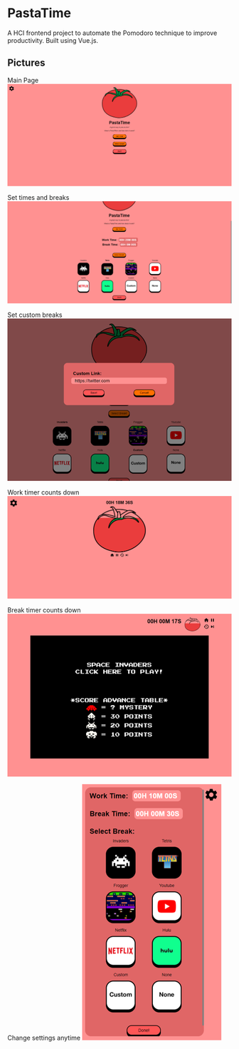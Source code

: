 # PastaTime

A HCI frontend project to automate the Pomodoro technique to improve productivity.
Built using Vue.js.

## Pictures

Main Page
![alt text](https://github.com/vameresh/493pastatime/blob/main/pictures/splash.PNG?raw=true)

Set times and breaks
![alt text](https://github.com/vameresh/493pastatime/blob/main/pictures/splash_select.PNG?raw=true)

Set custom breaks
![alt text](https://github.com/vameresh/493pastatime/blob/main/pictures/index_game_custom.PNG?raw=true)

Work timer counts down
![alt text](https://github.com/vameresh/493pastatime/blob/main/pictures/work.PNG?raw=true)

Break timer counts down
![alt text](https://github.com/vameresh/493pastatime/blob/main/pictures/break.PNG?raw=true)

Change settings anytime
![alt text](https://github.com/vameresh/493pastatime/blob/main/pictures/settings_panel.PNG?raw=true)